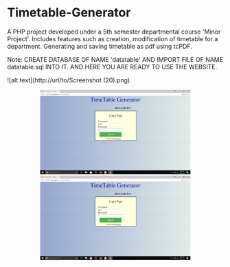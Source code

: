 # Timetable-Generator
A PHP project developed under a 5th semester departmental course 'Minor Project'.
Includes features such as creation, modification of timetable for a department.
Generating and saving timetable as pdf using tcPDF.

Note: CREATE DATABASE OF NAME 'datatable' AND IMPORT FILE OF NAME datatable.sql INTO IT. 
AND HERE YOU ARE READY TO USE THE WEBSITE.

![alt text](http://url/to/Screenshot (20).png)

<p align="center">
  <img src="img/Screenshot (20).png" width="350" title="hover text">
  <img src="img/Screenshot (20).png" width="350" alt="accessibility text">
</p>
